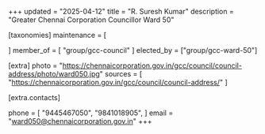 +++
updated = "2025-04-12"
title = "R. Suresh Kumar"
description = "Greater Chennai Corporation Councillor Ward 50"

[taxonomies]
maintenance = [

]
member_of = [
    "group/gcc-council"
]
elected_by = ["group/gcc-ward-50"]

[extra]
photo = "https://chennaicorporation.gov.in/gcc/council/council-address/photo/ward050.jpg"
sources = [
    "https://chennaicorporation.gov.in/gcc/council/council-address/"
]

[extra.contacts]

phone = [
    "9445467050",
    "9841018905",
    ]
email = "ward050@chennaicorporation.gov.in"
+++